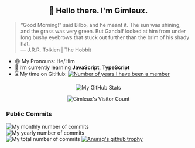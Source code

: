 <h2 align="center">👋 Hello there. I'm Gimleux.</h2>

> “Good Morning!" said Bilbo, and he meant it. The sun was shining, and the grass was very green. But Gandalf looked at him from under long bushy eyebrows that stuck out further than the brim of his shady hat.  
— J.R.R. Tolkien | The Hobbit

- 😄 My Pronouns: He/Him
- 🌱 I’m currently learning **JavaScript**, **TypeScript**
- ⌛ My time on GitHub: [![Number of years I have been a member](https://badges.pufler.dev/years/Gimleux)](https://badges.pufler.dev)

<p align="center">
    <img src="https://github-readme-stats.vercel.app/api?username=Gimleux&count_private=true&show_icons=true&theme=chartreuse-dark&hide=stars,issues" alt="My GitHub Stats" />
<!--<a href="https://github.com/ryo-ma/github-profile-trophy"><img src="https://github-profile-trophy.vercel.app/?username=Gimleux&row=1" alt="My GitHub trophies"/>-->
</p>

<p align="center"> 
    <img src="https://profile-counter.glitch.me/Gimleux/count.svg" alt="Gimleux's Visitor Count" />
</p>

### Public Commits
![My monthly number of commits](https://badges.pufler.dev/commits/monthly/Gimleux)  
![My yearly number of commits](https://badges.pufler.dev/commits/yearly/Gimleux)  
![My total number of commits](https://badges.pufler.dev/commits/all/Gimleux)
[![Anurag's github trophy](https://github-profile-trophy.vercel.app/?username=Gimleux&row=1)](https://github.com/ryo-ma/github-profile-trophy)
